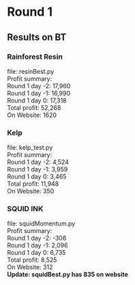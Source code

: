 # Round 1
## Results on BT
### Rainforest Resin
file: resinBest.py \
Profit summary: \
Round 1 day -2: 17,960 \
Round 1 day -1: 16,990 \
Round 1 day 0: 17,318 \
Total profit: 52,268 \
On Website: 1620

### Kelp
file: kelp_test.py \
Profit summary: \
Round 1 day -2: 4,524 \
Round 1 day -1: 3,959 \
Round 1 day 0: 3,465 \
Total profit: 11,948 \
On Website: 350


### SQUID INK
file: squidMomentum.py\
Profit summary: \
Round 1 day -2: -306 \
Round 1 day -1: 2,096\
Round 1 day 0:  6,735\
Total profit: 8,525 \
On Website: 312 \
**Update: squidBest.py has 835 on website**

